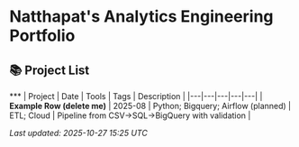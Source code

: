 # Natthapat's Analytics Engineering Portfolio

## 📚 Project List

***<!-- PROJECTS_TABLE:START -->
| Project | Date | Tools | Tags | Description |
|---|---|---|---|---|
| **Example Row (delete me)** | 2025-08 | Python; Bigquery; Airflow (planned) | ETL; Cloud | Pipeline from CSV→SQL→BigQuery with validation |

_Last updated: 2025-10-27 15:25 UTC_
<!-- PROJECTS_TABLE:END -->